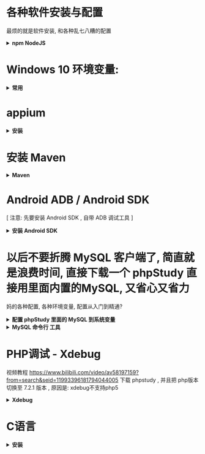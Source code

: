 # 各种软件安装与配置
最烦的就是软件安装, 和各种乱七八糟的配置


<details>
<summary><b> npm NodeJS </b></summary>

```  

查看源:
npm config get registry

或者:
npm config list


https://registry.npmjs.org/国外的节点
每次用npm的，因为走国外的镜像，非常的慢
通过改变默认npm镜像代理服务，可以大幅提升安装速度

方法：
1.命令行指定（临时）
这种方式是在使用命令时，添加 --registry https://registry.npm.taobao.org

案例:
npm --registry https://registry.npm.taobao.org install -g xxxxx [你要安装的软件名]
比如安装 appium :
npm --registry https://registry.npm.taobao.org install -g appium



参考资料 :   https://www.cnblogs.com/baby123/p/10753728.html


```
</details>

















# Windows 10 环境变量:
<details>
<summary><b> 常用 </b></summary>

```  

ps: 
	Windows 10 的环境变量格式为:  (这里每个变量值后不需要加分号“;”系统会自动分隔每个变量值)
		C:\Program Files\Git\cmd
		C:\Program Files (x86)\Common Files\Oracl

		%SystemRoot%\system32
		%SystemRoot%
		%SystemRoot%\System32\Wbem
		%SYSTEMROOT%\System32\WindowsPowerShell\v1.0\
		%SYSTEMROOT%\System32\OpenSSH\

		%JAVA_HOME%\jre\bin
		%JAVA_HOME%\bin
		%MAVEN_HOME%\bin	


		或者在 Windows 10 的 cmd 命令行界面 输入 path 回车, 就可以查看所有的 环境变量 配置

```
</details>




























# appium 
<details>
<summary><b> 安装 </b></summary>

```  


第一步:
	先安装配置好 Android SDK 

然后:
	下载 appium-desktop
	下载地址是: 
		https://github.com/appium/appium-desktop/releases

然后 :

	安装appium server，在Windows  命令下安装(需要安装 nodeJS的 npm)，先输入cmd 
	npm --registry https://registry.npm.taobao.org install -g appium

时间可能会有点长...

检测是否安装成功?
cmd 命令行输入 appium 回车
出现:
	[Appium] Welcome to Appium v1.16.0
	[Appium] Appium REST http interface listener started on 0.0.0.0:4723
则表示安装成功, 并且开启了一个 Appium 服务, 端口号: 4723

结束 服务: Ctrl + C


```
</details>




























# 安装 Maven
<details>
<summary><b> Maven </b></summary>

```

下载好 maven

解压在 C:\Program Files\Maven\ 这个文件夹, 没有建一个

 win -> 搜素 '高级系统设置 '  -> 环境变量

 新建系统变量  
    MAVEN_HOME  变量值：C:\Program Files\Maven\apache-maven-3.5.0\

 编辑系统变量  Path    
    添加变量值： %MAVEN_HOME%\bin


查看 maven 安装路径 :
  打开 cmd , 输入 mvn -v
  Maven home: C:\Program Files\Maven\apache-maven-3.5.0\bin\..
  这就是 maven 的安装路径


国内的maven仓库太慢,  配置镜像:

打开maven 文件夹里面有个 conf 文件夹, 
找到配置文件: setting.xml，
里面有个<mirrors>配置项目，所有的镜像都配置在这里面，如下面配置了两个镜像库:



修改 idea 自带的 maven 地址:  
一般的安装路径在: 
C:\Program Files\JetBrains\IntelliJ IDEA 2019.3.3\plugins\maven\lib\maven3\conf\settings.xml




镜像地址:
[注意: 这个镜像地址会变的, 可能去年可以用的镜像, 今年就用不了了, 网上很多镜像地址根本无法下载]
<mirrors>
  <mirror>
      <id>aliyunmaven</id>
      <mirrorOf>*</mirrorOf>
      <name>阿里云公共仓库</name>
      <url>https://maven.aliyun.com/repository/public</url>
  </mirror>
</mirrors>







方式二，针对单个项目
在项目的maven配置文件pom.xml里，添加repositories配置即可，如下：

  <repositories>
    <repository>
      <id>aliyun</id>
      <name>aliyun</name>
      <url>http://maven.aliyun.com/nexus/content/groups/public</url>
    </repository>
  </repositories>

```
</details>





























# Android ADB / Android SDK
[ 注意: 先要安装 Android SDK , 自带 ADB 调试工具 ]
<details>
<summary><b> 安装 Android SDK </b></summary>

```  

ps: 官方网站可能上不去, 需要科学上网...

不过可以考虑 360 软件管家, 至少比第三方小网站强
速度没的说...


配置Android SDK环境变量（这里用的win10）
	配置Android SDK环境变量主要是为Android命令行工具提供方便，
	可以直接在终端使用部分shell命令。Android SDK附带了一系列命令行工具，
	位于Android SDK安装目录的tools文件夹以及platform-tools下
	这里需要把”\platform-tools“和”\tools”路径追加到系统环境变量Path中，具体如下:
	
	首先，新建一个系统环境变量，变量名为:  
	ANDROID_HOME
	(变量值为你的SDK安装路径, 这里我的安装路径为 C:\Program Files (x86)\Android\android-sdk (变量值后不加分号“;”)

	然后就是在系统的Path变量后，追加
		%ANDROID_HOME%\platform-tools
		%ANDROID_HOME%\tools
		%ANDROID_HOME%\build-tools


测试是否安装成功:
	打开 CMD Windows命令行工具:
	输入 android -h 回车, 没报错即成功
	输入 adb 回车, 没报错即成功


```
</details>















# 以后不要折腾 MySQL 客户端了, 简直就是浪费时间, 直接下载一个 phpStudy 直接用里面内置的MySQL, 又省心又省力
妈的各种配置, 各种环境变量, 配置从入门到精通?
<details>
<summary><b>配置 phpStudy 里面的 MySQL 到系统变量</b></summary>

```  
1 打开 phpStudy
2 点击 其他选项菜单
3 点击 打开文件位置
4 点击 MySQL 

这时候打开了 phpStudy 里面内置的 MySQL 的安装位置,
复制这个路径,

这时候需要把环境变量配置到 Windows10 的系统变量中去,
不然系统无法通过 cmd 直接找到 MySQL

在 Windows10 中按下 win 键, 搜索 '高级系统设置'
点击 '环境变量'
找到系统变量
找到 Path
新建一个,
把刚刚复制的 phpStudy- MySQL 的安装路径粘贴进去
点击确定退出

这样子就可以直接用 cmd 直接操作 phpStudy 里面的 MySQL 了

```
</details>












<details>
<summary><b> MySQL 命令行 工具 </b></summary>

```  
### 一款 命令行 管理MySQL的工具, 叫做: MyCli , 支持自动补全关键字、表名、列和函数
* 在 0-IDE.MD 里面有详细的介绍


### MacOS 下 好用免费的 MySQL 客户端管理工具 : sequel pro , 亲测好用!!!
网址如下:
https://sequelpro.com/download

```
</details>




















# PHP调试 - Xdebug
视频教程
https://www.bilibili.com/video/av58197159?from=search&seid=11993396181794044005
下载 phpstudy , 并且把 php版本切换至 7.2.1 版本 , 原因是: xdebug不支持php5
<details>
<summary><b> Xdebug </b></summary>

```  

打开这个网站
https://xdebug.org/wizard.php
输入 echo phpinfo(); 的信息
按照要求下载dll文件




在 C:\phpStudy\PHPTutorial\php\php-7.2.1-nts\php.ini 加入:
[Xdebug]
zend_extension = "C:\phpStudy\PHPTutorial\php\php-7.2.1-nts\ext\php_xdebug-2.7.2-7.2-vc15-nts.dll"

xdebug.remote_enable=1
xdebug.remote_host=127.0.0.1
xdebug.remote_port=9000





然后 , 打开chrome浏览器的插件市场 , 搜索:  `Xdebug helper` , 点击安装
打开phpstorm , 你会看到右上角有个像 `电话` 一样的图标 , 点击它

```
</details>


















# C语言 
<details>
<summary><b> 安装 </b></summary>

```  
详细教程 :   https://www.bilibili.com/video/av47215049/?spm_id_from=333.788.videocard.8

教程中的资料下载( tdm64-gcc-5.1.0-2.exe ): 
这个安装完自动配置到系统的环境变量:
https://zh.osdn.net/projects/sfnet_tdm-gcc/releases/
https://zh.osdn.net/projects/sfnet_tdm-gcc/downloads/TDM-GCC%20Installer/tdm64-gcc-5.1.0-2.exe/


检查是否安装成功:   
    打开 系统 cmd
    输入:
    gcc --version
    

```
</details>


